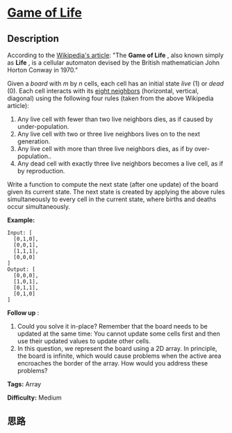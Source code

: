 # [Game of Life][title]

## Description

According to the [Wikipedia's
article](https://en.wikipedia.org/wiki/Conway%27s_Game_of_Life): "The **Game
of Life** , also known simply as **Life** , is a cellular automaton devised by
the British mathematician John Horton Conway in 1970."

Given a _board_ with _m_ by _n_ cells, each cell has an initial state _live_
(1) or _dead_ (0). Each cell interacts with its [eight
neighbors](https://en.wikipedia.org/wiki/Moore_neighborhood) (horizontal,
vertical, diagonal) using the following four rules (taken from the above
Wikipedia article):

  1. Any live cell with fewer than two live neighbors dies, as if caused by under-population.
  2. Any live cell with two or three live neighbors lives on to the next generation.
  3. Any live cell with more than three live neighbors dies, as if by over-population..
  4. Any dead cell with exactly three live neighbors becomes a live cell, as if by reproduction.

Write a function to compute the next state (after one update) of the board
given its current state. The next state is created by applying the above rules
simultaneously to every cell in the current state, where births and deaths
occur simultaneously.

**Example:**
            Input: [      [0,1,0],      [0,0,1],      [1,1,1],      [0,0,0]    ]    Output: [      [0,0,0],      [1,0,1],      [0,1,1],      [0,1,0]    ]    

**Follow up** :

  1. Could you solve it in-place? Remember that the board needs to be updated at the same time: You cannot update some cells first and then use their updated values to update other cells.
  2. In this question, we represent the board using a 2D array. In principle, the board is infinite, which would cause problems when the active area encroaches the border of the array. How would you address these problems?


**Tags:** Array

**Difficulty:** Medium

## 思路

[title]: https://leetcode.com/problems/game-of-life
